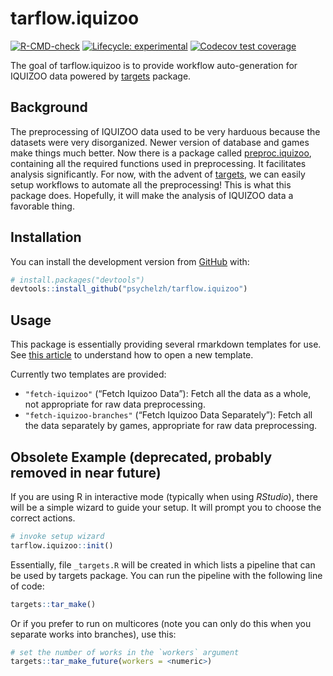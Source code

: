 
<!-- README.md is generated from README.Rmd. Please edit that file -->

# tarflow.iquizoo

<!-- badges: start -->

[![R-CMD-check](https://github.com/psychelzh/tarflow.iquizoo/workflows/R-CMD-check/badge.svg)](https://github.com/psychelzh/tarflow.iquizoo/actions)
[![Lifecycle:
experimental](https://img.shields.io/badge/lifecycle-experimental-orange.svg)](https://lifecycle.r-lib.org/articles/stages.html#experimental)
[![Codecov test
coverage](https://codecov.io/gh/psychelzh/tarflow.iquizoo/branch/main/graph/badge.svg)](https://app.codecov.io/gh/psychelzh/tarflow.iquizoo?branch=main)
<!-- badges: end -->

The goal of tarflow.iquizoo is to provide workflow auto-generation for
IQUIZOO data powered by [targets](https://github.com/wlandau/targets)
package.

## Background

The preprocessing of IQUIZOO data used to be very harduous because the
datasets were very disorganized. Newer version of database and games
make things much better. Now there is a package called
[preproc.iquizoo](https://github.com/psychelzh/preproc.iquizoo),
containing all the required functions used in preprocessing. It
facilitates analysis significantly. For now, with the advent of
[targets](https://github.com/wlandau/targets), we can easily setup
workflows to automate all the preprocessing! This is what this package
does. Hopefully, it will make the analysis of IQUIZOO data a favorable
thing.

## Installation

You can install the development version from
[GitHub](https://github.com/) with:

``` r
# install.packages("devtools")
devtools::install_github("psychelzh/tarflow.iquizoo")
```

## Usage

This package is essentially providing several rmarkdown templates for
use. See [this
article](https://rstudio.github.io/rstudio-extensions/rmarkdown_templates.html)
to understand how to open a new template.

Currently two templates are provided:

-   `"fetch-iquizoo"` (“Fetch Iquizoo Data”): Fetch all the data as a
    whole, not appropriate for raw data preprocessing.
-   `"fetch-iquizoo-branches"` (“Fetch Iquizoo Data Separately”): Fetch
    all the data separately by games, appropriate for raw data
    preprocessing.

## Obsolete Example (deprecated, probably removed in near future)

If you are using R in interactive mode (typically when using *RStudio*),
there will be a simple wizard to guide your setup. It will prompt you to
choose the correct actions.

``` r
# invoke setup wizard
tarflow.iquizoo::init()
```

Essentially, file `_targets.R` will be created in which lists a pipeline
that can be used by targets package. You can run the pipeline with the
following line of code:

``` r
targets::tar_make()
```

Or if you prefer to run on multicores (note you can only do this when
you separate works into branches), use this:

``` r
# set the number of works in the `workers` argument
targets::tar_make_future(workers = <numeric>)
```

